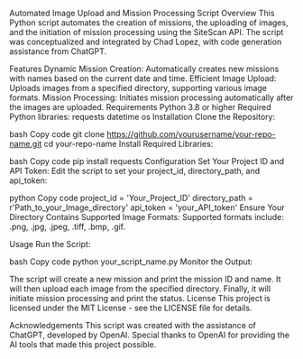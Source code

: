Automated Image Upload and Mission Processing Script
Overview
This Python script automates the creation of missions, the uploading of images, and the initiation of mission processing using the SiteScan API. The script was conceptualized and integrated by Chad Lopez, with code generation assistance from ChatGPT.

Features
Dynamic Mission Creation: Automatically creates new missions with names based on the current date and time.
Efficient Image Upload: Uploads images from a specified directory, supporting various image formats.
Mission Processing: Initiates mission processing automatically after the images are uploaded.
Requirements
Python 3.8 or higher
Required Python libraries:
requests
datetime
os
Installation
Clone the Repository:

bash
Copy code
git clone https://github.com/yourusername/your-repo-name.git
cd your-repo-name
Install Required Libraries:

bash
Copy code
pip install requests
Configuration
Set Your Project ID and API Token:
Edit the script to set your project_id, directory_path, and api_token:

python
Copy code
project_id = 'Your_Project_ID'
directory_path = r'Path_to_your_Image_directory'
api_token = 'your_API_token'
Ensure Your Directory Contains Supported Image Formats:
Supported formats include: .png, .jpg, .jpeg, .tiff, .bmp, .gif.

Usage
Run the Script:

bash
Copy code
python your_script_name.py
Monitor the Output:

The script will create a new mission and print the mission ID and name.
It will then upload each image from the specified directory.
Finally, it will initiate mission processing and print the status.
License
This project is licensed under the MIT License - see the LICENSE file for details.

Acknowledgements
This script was created with the assistance of ChatGPT, developed by OpenAI. Special thanks to OpenAI for providing the AI tools that made this project possible.
